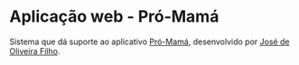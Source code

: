 # Aplicação web - Pró-Mamá

Sistema que dá suporte ao aplicativo [Pró-Mamá](https://github.com/agharium/ProMama), desenvolvido por [José de Oliveira Filho](https://github.com/agharium/).